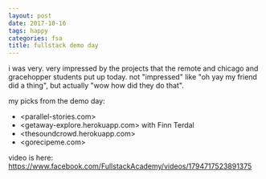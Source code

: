 ```yaml
---
layout: post
date: 2017-10-16
tags: happy
categories: fsa
title: fullstack demo day
---
```


i was very. very impressed by the projects that the remote and chicago and gracehopper students put up today. not "impressed" like "oh yay my friend did a thing", but actually "wow how did they do that".

my picks from the demo day:
- <parallel-stories.com>
- <getaway-explore.herokuapp.com> with Finn Terdal
- <thesoundcrowd.herokuapp.com>
- <gorecipeme.com>

video is here: <https://www.facebook.com/FullstackAcademy/videos/1794717523891375>
